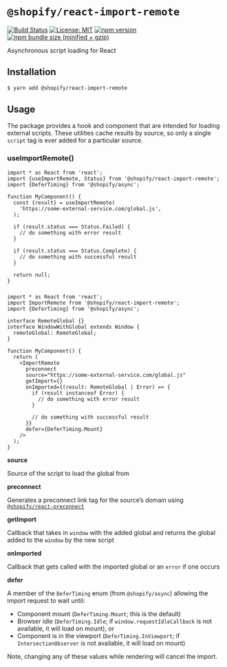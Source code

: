 # `@shopify/react-import-remote`

[![Build Status](https://travis-ci.org/Shopify/quilt.svg?branch=master)](https://travis-ci.org/Shopify/quilt)
[![License: MIT](https://img.shields.io/badge/License-MIT-green.svg)](LICENSE.md) [![npm version](https://badge.fury.io/js/%40shopify%2Freact-import-remote.svg)](https://badge.fury.io/js/%40shopify%2Freact-import-remote.svg) [![npm bundle size (minified + gzip)](https://img.shields.io/bundlephobia/minzip/@shopify/react-import-remote.svg)](https://img.shields.io/bundlephobia/minzip/@shopify/react-import-remote.svg)

Asynchronous script loading for React

## Installation

```bash
$ yarn add @shopify/react-import-remote
```

## Usage

The package provides a hook and component that are intended for loading external scripts. These utilities cache results by source, so only a single `script` tag is ever added for a particular source.

### useImportRemote()

```tsx
import * as React from 'react';
import {useImportRemote, Status} from '@shopify/react-import-remote';
import {DeferTiming} from '@shopify/async';

function MyComponent() {
  const {result} = useImportRemote(
    'https://some-external-service.com/global.js',
  );

  if (result.status === Status.Failed) {
    // do something with error result
  }

  if (result.status === Status.Complete) {
    // do something with successful result
  }

  return null;
}
```

### <ImportRemote />

```tsx
import * as React from 'react';
import ImportRemote from '@shopify/react-import-remote';
import {DeferTiming} from '@shopify/async';

interface RemoteGlobal {}
interface WindowWithGlobal extends Window {
  remoteGlobal: RemoteGlobal;
}

function MyComponent() {
  return (
    <ImportRemote
      preconnect
      source="https://some-external-service.com/global.js"
      getImport={}
      onImported={(result: RemoteGlobal | Error) => {
        if (result instanceof Error) {
          // do something with error result
        }

        // do something with successful result
      }}
      defer={DeferTiming.Mount}
    />
  );
}
```

**source**

Source of the script to load the global from

**preconnect**

Generates a preconnect link tag for the source’s domain using [`@shopify/react-preconnect`](https://github.com/Shopify/quilt/tree/master/packages/react-preconnect)

**getImport**

Callback that takes in `window` with the added global and returns the global added to the `window` by the new script

**onImported**

Callback that gets called with the imported global or an `error` if one occurs

**defer**

A member of the `DeferTiming` enum (from `@shopify/async`) allowing the import request to wait until:

- Component mount (`DeferTiming.Mount`; this is the default)
- Browser idle (`DeferTiming.Idle`; if `window.requestIdleCallback` is not available, it will load on mount), or
- Component is in the viewport (`DeferTiming.InViewport`; if `IntersectionObserver` is not available, it will load on mount)

Note, changing any of these values while rendering will cancel the import.
